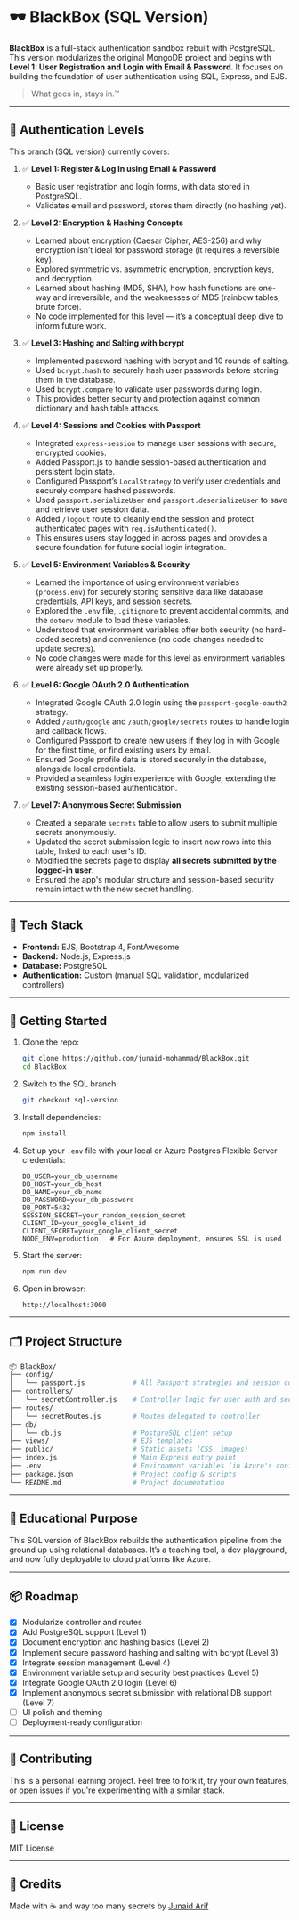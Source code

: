 # 🕶️ BlackBox (SQL Version)

**BlackBox** is a full-stack authentication sandbox rebuilt with PostgreSQL. This version modularizes the original MongoDB project and begins with **Level 1: User Registration and Login with Email & Password**. It focuses on building the foundation of user authentication using SQL, Express, and EJS.

> What goes in, stays in.™

---

## 🔐 Authentication Levels

This branch (SQL version) currently covers:

1. ✅ **Level 1: Register & Log In using Email & Password**

   - Basic user registration and login forms, with data stored in PostgreSQL.
   - Validates email and password, stores them directly (no hashing yet).

2. ✅ **Level 2: Encryption & Hashing Concepts**

   - Learned about encryption (Caesar Cipher, AES-256) and why encryption isn’t ideal for password storage (it requires a reversible key).
   - Explored symmetric vs. asymmetric encryption, encryption keys, and decryption.
   - Learned about hashing (MD5, SHA), how hash functions are one-way and irreversible, and the weaknesses of MD5 (rainbow tables, brute force).
   - No code implemented for this level — it’s a conceptual deep dive to inform future work.

3. ✅ **Level 3: Hashing and Salting with bcrypt**

   - Implemented password hashing with bcrypt and 10 rounds of salting.
   - Used `bcrypt.hash` to securely hash user passwords before storing them in the database.
   - Used `bcrypt.compare` to validate user passwords during login.
   - This provides better security and protection against common dictionary and hash table attacks.

4. ✅ **Level 4: Sessions and Cookies with Passport**

   - Integrated `express-session` to manage user sessions with secure, encrypted cookies.
   - Added Passport.js to handle session-based authentication and persistent login state.
   - Configured Passport’s `LocalStrategy` to verify user credentials and securely compare hashed passwords.
   - Used `passport.serializeUser` and `passport.deserializeUser` to save and retrieve user session data.
   - Added `/logout` route to cleanly end the session and protect authenticated pages with `req.isAuthenticated()`.
   - This ensures users stay logged in across pages and provides a secure foundation for future social login integration.

5. ✅ **Level 5: Environment Variables & Security**

   - Learned the importance of using environment variables (`process.env`) for securely storing sensitive data like database credentials, API keys, and session secrets.
   - Explored the `.env` file, `.gitignore` to prevent accidental commits, and the `dotenv` module to load these variables.
   - Understood that environment variables offer both security (no hard-coded secrets) and convenience (no code changes needed to update secrets).
   - No code changes were made for this level as environment variables were already set up properly.

6. ✅ **Level 6: Google OAuth 2.0 Authentication**

   - Integrated Google OAuth 2.0 login using the `passport-google-oauth2` strategy.
   - Added `/auth/google` and `/auth/google/secrets` routes to handle login and callback flows.
   - Configured Passport to create new users if they log in with Google for the first time, or find existing users by email.
   - Ensured Google profile data is stored securely in the database, alongside local credentials.
   - Provided a seamless login experience with Google, extending the existing session-based authentication.

7. ✅ **Level 7: Anonymous Secret Submission**

   - Created a separate `secrets` table to allow users to submit multiple secrets anonymously.
   - Updated the secret submission logic to insert new rows into this table, linked to each user's ID.
   - Modified the secrets page to display **all secrets submitted by the logged-in user**.
   - Ensured the app's modular structure and session-based security remain intact with the new secret handling.

---

## 🧱 Tech Stack

- **Frontend:** EJS, Bootstrap 4, FontAwesome
- **Backend:** Node.js, Express.js
- **Database:** PostgreSQL
- **Authentication:** Custom (manual SQL validation, modularized controllers)

---

## 🚀 Getting Started

1. Clone the repo:

   ```bash
   git clone https://github.com/junaid-mohammad/BlackBox.git
   cd BlackBox
   ```

2. Switch to the SQL branch:

   ```bash
   git checkout sql-version
   ```

3. Install dependencies:

   ```bash
   npm install
   ```

4. Set up your `.env` file with your local or Azure Postgres Flexible Server credentials:

   ```env
   DB_USER=your_db_username
   DB_HOST=your_db_host
   DB_NAME=your_db_name
   DB_PASSWORD=your_db_password
   DB_PORT=5432
   SESSION_SECRET=your_random_session_secret
   CLIENT_ID=your_google_client_id
   CLIENT_SECRET=your_google_client_secret
   NODE_ENV=production   # For Azure deployment, ensures SSL is used
   ```

5. Start the server:

   ```bash
   npm run dev
   ```

6. Open in browser:

   ```
   http://localhost:3000
   ```

---

## 🗂 Project Structure

```bash
📦 BlackBox/
├── config/
│   └── passport.js            # All Passport strategies and session config
├── controllers/
│   └── secretController.js    # Controller logic for user auth and secrets
├── routes/
│   └── secretRoutes.js        # Routes delegated to controller
├── db/
│   └── db.js                  # PostgreSQL client setup
├── views/                     # EJS templates
├── public/                    # Static assets (CSS, images)
├── index.js                   # Main Express entry point
├── .env                       # Environment variables (in Azure's config)
├── package.json               # Project config & scripts
└── README.md                  # Project documentation
```

---

## 🧪 Educational Purpose

This SQL version of BlackBox rebuilds the authentication pipeline from the ground up using relational databases. It’s a teaching tool, a dev playground, and now fully deployable to cloud platforms like Azure.

---

## 📦 Roadmap

- [x] Modularize controller and routes
- [x] Add PostgreSQL support (Level 1)
- [x] Document encryption and hashing basics (Level 2)
- [x] Implement secure password hashing and salting with bcrypt (Level 3)
- [x] Integrate session management (Level 4)
- [x] Environment variable setup and security best practices (Level 5)
- [x] Integrate Google OAuth 2.0 login (Level 6)
- [x] Implement anonymous secret submission with relational DB support (Level 7)
- [ ] UI polish and theming
- [ ] Deployment-ready configuration

---

## 🤝 Contributing

This is a personal learning project. Feel free to fork it, try your own features, or open issues if you're experimenting with a similar stack.

---

## 📄 License

MIT License

---

## 🔗 Credits

Made with ☕ and way too many secrets by [Junaid Arif](https://github.com/junaid-mohammad)
